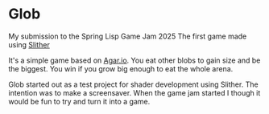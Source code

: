 # Glob

My submission to the Spring Lisp Game Jam 2025
The first game made using [Slither](https://github.com/fuglesteg/slither)

It's a simple game based on [Agar.io](https://agar.io). You eat other blobs to
gain size and be the biggest. You win if you grow big enough to eat the whole
arena.

Glob started out as a test project for shader development using Slither. The intention was to make a screensaver. When the game jam started I though it would be fun to try and turn it into a game.